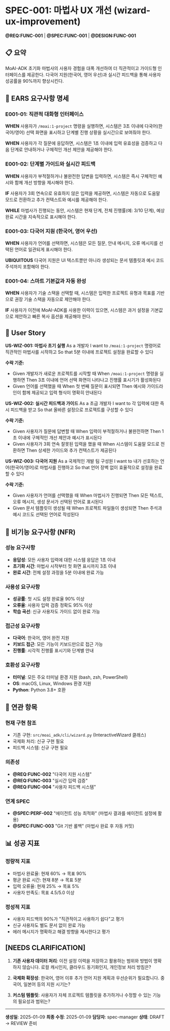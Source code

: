 # SPEC-001: 마법사 UX 개선 (wizard-ux-improvement)

**@REQ:FUNC-001** | **@SPEC:FUNC-001** | **@DESIGN:FUNC-001**

## 📋 요약

MoAI-ADK 초기화 마법사의 사용자 경험을 대폭 개선하여 더 직관적이고 가이드형 인터페이스를 제공한다. 다국어 지원(한국어, 영어 우선)과 실시간 피드백을 통해 사용자 성공률을 90%까지 향상시킨다.

## 🎯 EARS 요구사항 명세

### E001-01: 직관적 대화형 인터페이스
**WHEN** 사용자가 `/moai:1-project` 명령을 실행하면,
시스템은 3초 이내에 다국어(한국어/영어) 선택 화면을 표시하고 단계별 진행 상황을 실시간으로 보여줘야 한다.

**WHEN** 사용자가 각 질문에 응답하면,
시스템은 1초 이내에 입력 유효성을 검증하고 다음 단계로 안내하거나 구체적인 개선 제안을 제공해야 한다.

### E001-02: 단계별 가이드와 실시간 피드백
**WHEN** 사용자가 부적절하거나 불완전한 답변을 입력하면,
시스템은 즉시 구체적인 예시와 함께 개선 방향을 제시해야 한다.

**IF** 사용자가 3회 연속으로 유효하지 않은 입력을 제공하면,
시스템은 자동으로 도움말 모드로 전환하고 추가 컨텍스트와 예시를 제공해야 한다.

**WHILE** 마법사가 진행되는 동안,
시스템은 현재 단계, 전체 진행률(예: 3/10 단계), 예상 완료 시간을 지속적으로 표시해야 한다.

### E001-03: 다국어 지원 (한국어, 영어 우선)
**WHEN** 사용자가 언어를 선택하면,
시스템은 모든 질문, 안내 메시지, 오류 메시지를 선택된 언어로 일관되게 표시해야 한다.

**UBIQUITOUS** 다국어 지원은 UI 텍스트뿐만 아니라 생성되는 문서 템플릿과 예시 코드 주석까지 포함해야 한다.

### E001-04: 스마트 기본값과 자동 완성
**WHEN** 사용자가 기술 스택을 선택할 때,
시스템은 입력한 프로젝트 유형과 목표를 기반으로 권장 기술 스택을 자동으로 제안해야 한다.

**IF** 사용자가 이전에 MoAI-ADK를 사용한 이력이 있으면,
시스템은 과거 설정을 기본값으로 제안하고 빠른 복사 옵션을 제공해야 한다.

## 👤 User Story

**US-WIZ-001: 마법사 초기 실행**
As a 개발자
I want to `/moai:1-project` 명령어로 직관적인 마법사를 시작하고
So that 5분 이내에 프로젝트 설정을 완료할 수 있다

**수락 기준:**
- Given 개발자가 새로운 프로젝트를 시작할 때
  When `/moai:1-project` 명령을 실행하면
  Then 3초 이내에 언어 선택 화면이 나타나고 진행률 표시기가 활성화된다
- Given 언어를 선택했을 때
  When 첫 번째 질문이 표시되면
  Then 예시와 가이드라인이 함께 제공되고 입력 형식이 명확히 안내된다

**US-WIZ-002: 실시간 피드백과 가이드**
As a 초급 개발자
I want to 각 입력에 대한 즉시 피드백을 받고
So that 올바른 설정으로 프로젝트를 구성할 수 있다

**수락 기준:**
- Given 사용자가 질문에 답변할 때
  When 입력이 부적절하거나 불완전하면
  Then 1초 이내에 구체적인 개선 제안과 예시가 표시된다
- Given 사용자가 3회 연속 잘못된 입력을 했을 때
  When 시스템이 도움말 모드로 전환하면
  Then 상세한 가이드와 추가 컨텍스트가 제공된다

**US-WIZ-003: 다국어 지원**
As a 국제적인 개발 팀 구성원
I want to 내가 선호하는 언어(한국어/영어)로 마법사를 진행하고
So that 언어 장벽 없이 효율적으로 설정을 완료할 수 있다

**수락 기준:**
- Given 사용자가 언어를 선택했을 때
  When 마법사가 진행되면
  Then 모든 텍스트, 오류 메시지, 생성 문서가 선택된 언어로 표시된다
- Given 문서 템플릿이 생성될 때
  When 프로젝트 파일들이 생성되면
  Then 주석과 예시 코드도 선택된 언어로 작성된다

## 🚀 비기능 요구사항 (NFR)

### 성능 요구사항
- **응답성**: 모든 사용자 입력에 대한 시스템 응답은 1초 이내
- **초기화 시간**: 마법사 시작부터 첫 화면 표시까지 3초 이내
- **완료 시간**: 전체 설정 과정을 5분 이내에 완료 가능

### 사용성 요구사항
- **성공률**: 첫 시도 설정 완료율 90% 이상
- **오류율**: 사용자 입력 검증 정확도 95% 이상
- **학습 곡선**: 신규 사용자도 가이드 없이 완료 가능

### 접근성 요구사항
- **다국어**: 한국어, 영어 완전 지원
- **키보드 접근**: 모든 기능이 키보드만으로 접근 가능
- **진행률**: 시각적 진행률 표시기와 단계별 안내

### 호환성 요구사항
- **터미널**: 모든 주요 터미널 환경 지원 (bash, zsh, PowerShell)
- **OS**: macOS, Linux, Windows 환경 지원
- **Python**: Python 3.8+ 호환

## 🔗 연관 항목

### 현재 구현 참조
- 기존 구현: `src/moai_adk/cli/wizard.py` (InteractiveWizard 클래스)
- 국제화 처리: 신규 구현 필요
- 피드백 시스템: 신규 구현 필요

### 의존성
- **@REQ:FUNC-002** "다국어 지원 시스템"
- **@REQ:FUNC-003** "실시간 입력 검증"
- **@REQ:FUNC-004** "사용자 피드백 시스템"

### 연계 SPEC
- **@SPEC:PERF-002** "에이전트 성능 최적화" (마법사 결과를 에이전트 설정에 활용)
- **@SPEC:FUNC-003** "Git 기반 롤백" (마법사 완료 후 자동 커밋)

## 📊 성공 지표

### 정량적 지표
- 마법사 완료율: 현재 60% → 목표 90%
- 평균 완료 시간: 현재 8분 → 목표 5분
- 입력 오류율: 현재 25% → 목표 5%
- 사용자 만족도: 목표 4.5/5.0 이상

### 정성적 지표
- 사용자 피드백의 90%가 "직관적이고 사용하기 쉽다"고 평가
- 신규 사용자도 별도 문서 없이 완료 가능
- 에러 메시지가 명확하고 해결 방향을 제시한다고 평가

## [NEEDS CLARIFICATION]

1. **기존 사용자 데이터 처리**: 이전 설정 이력을 저장하고 활용하는 범위와 방법이 명확하지 않습니다. 로컬 캐시인지, 클라우드 동기화인지, 개인정보 처리 방침은?

2. **국제화 확장성**: 한국어, 영어 이후 추가 언어 지원 계획과 우선순위가 필요합니다. 중국어, 일본어 등의 지원 시기는?

3. **커스텀 템플릿**: 사용자가 자체 프로젝트 템플릿을 추가하거나 수정할 수 있는 기능의 필요성과 범위는?

---

**생성일**: 2025-01-09
**최종 수정**: 2025-01-09
**담당자**: spec-manager
**상태**: DRAFT → REVIEW 준비
